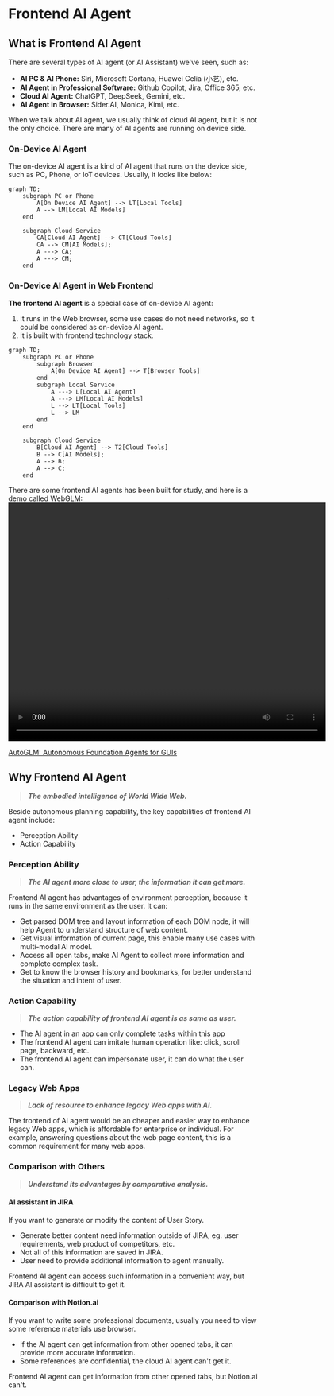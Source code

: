 # Frontend AI Agent 

## What is Frontend AI Agent
There are several types of AI agent (or AI Assistant) we've seen, such as:
 * **AI PC & AI Phone:** Siri, Microsoft Cortana, Huawei Celia (小艺), etc.
 * **AI Agent in Professional Software:** Github Copilot, Jira, Office 365, etc.
 * **Cloud AI Agent:** ChatGPT, DeepSeek, Gemini, etc.
 * **AI Agent in Browser:** Sider.AI, Monica, Kimi, etc.

When we talk about AI agent, we usually think of cloud AI agent, but it is not the only choice. There are many of AI agents are running on device side.

### On-Device AI Agent
The on-device AI agent is a kind of AI agent that runs on the device side, such as PC, Phone, or IoT devices. Usually, it looks like below:
```mermaid
graph TD;
    subgraph PC or Phone
        A[On Device AI Agent] --> LT[Local Tools]
        A --> LM[Local AI Models]
    end
    
    subgraph Cloud Service
        CA[Cloud AI Agent] --> CT[Cloud Tools]
        CA --> CM[AI Models];
        A ---> CA;
        A ---> CM;
    end
```

### On-Device AI Agent in Web Frontend
**The frontend AI agent** is a special case of on-device AI agent:
1. It runs in the Web browser, some use cases do not need networks, so it could be considered as on-device AI agent.
2. It is built with frontend technology stack.

```mermaid
graph TD;
    subgraph PC or Phone
        subgraph Browser
            A[On Device AI Agent] --> T[Browser Tools]    
        end
        subgraph Local Service
            A ---> L[Local AI Agent]
            A ---> LM[Local AI Models]
            L --> LT[Local Tools]
            L --> LM
        end
    end
    
    subgraph Cloud Service
        B[Cloud AI Agent] --> T2[Cloud Tools]
        B --> C[AI Models];
        A --> B;
        A --> C;
    end
```

There are some frontend AI agents has been built for study, and here is a demo called WebGLM:
<video width="640" height="480" controls="">
    <source src="https://xiao9905.github.io/AutoGLM/static/videos/web_overall_video.mp4" type="video/mp4">
</video>

[AutoGLM: Autonomous Foundation Agents for GUIs](https://xiao9905.github.io/AutoGLM/)

## Why Frontend AI Agent
> ***The embodied intelligence of World Wide Web.***

Beside autonomous planning capability, the key capabilities of frontend AI agent include:
* Perception Ability
* Action Capability

### Perception Ability
> ***The AI agent more close to user, the information it can get more.***

Frontend AI agent has advantages of environment perception, because it runs in the same environment as the user. It can:
* Get parsed DOM tree and layout information of each DOM node, it will help Agent to understand structure of web content.
* Get visual information of current page, this enable many use cases with multi-modal AI model.
* Access all open tabs, make AI Agent to collect more information and complete complex task.
* Get to know the browser history and bookmarks, for better understand the situation and intent of user.

### Action Capability
> ***The action capability of frontend AI agent is as same as user.***
* The AI agent in an app can only complete tasks within this app
* The frontend AI agent can imitate human operation like: click, scroll page, backward, etc.
* The frontend AI agent can impersonate user, it can do what the user can.

### Legacy Web Apps
> ***Lack of resource to enhance legacy Web apps with AI.***

The frontend of AI agent would be an cheaper and easier way to enhance legacy Web apps, which is affordable for enterprise or individual. For example, answering questions about the web page content, this is a common requirement for many web apps. 

### Comparison with Others
> ***Understand its advantages by comparative analysis.***

#### AI assistant in JIRA
If you want to generate or modify the content of User Story.
* Generate better content need information outside of JIRA, eg. user requirements, web product of competitors, etc.
* Not all of this information are saved in JIRA.
* User need to provide additional information to agent manually.

Frontend AI agent can access such information in a convenient way, but JIRA AI assistant is difficult to get it.

#### Comparison with Notion.ai
If you want to write some professional documents, usually you need to view some reference materials use browser.
* If the AI agent can get information from other opened tabs, it can provide more accurate information.
* Some references are confidential, the cloud AI agent can't get it. 

Frontend AI agent can get information from other opened tabs, but Notion.ai can't.